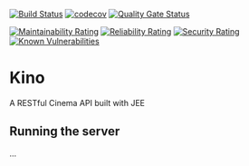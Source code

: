 [![Build Status](https://travis-ci.org/JanMalch/kino.svg?branch=master)](https://travis-ci.org/JanMalch/kino)
[![codecov](https://codecov.io/gh/JanMalch/kino/branch/master/graph/badge.svg)](https://codecov.io/gh/JanMalch/kino)
[![Quality Gate Status](https://sonarcloud.io/api/project_badges/measure?project=JanMalch_kino&metric=alert_status)](https://sonarcloud.io/dashboard?id=JanMalch_kino)

[![Maintainability Rating](https://sonarcloud.io/api/project_badges/measure?project=JanMalch_kino&metric=sqale_rating)](https://sonarcloud.io/dashboard?id=JanMalch_kino)
[![Reliability Rating](https://sonarcloud.io/api/project_badges/measure?project=JanMalch_kino&metric=reliability_rating)](https://sonarcloud.io/dashboard?id=JanMalch_kino)
[![Security Rating](https://sonarcloud.io/api/project_badges/measure?project=JanMalch_kino&metric=security_rating)](https://sonarcloud.io/dashboard?id=JanMalch_kino)
[![Known Vulnerabilities](https://snyk.io/test/github/JanMalch/kino/badge.svg)](https://snyk.io/test/github/JanMalch/kino)

# Kino

A RESTful Cinema API built with JEE

## Running the server

...

